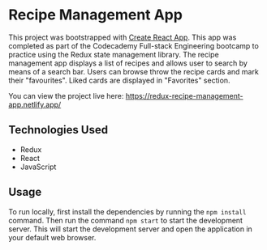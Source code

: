 # Recipe Management App

This project was bootstrapped with [Create React App](https://github.com/facebook/create-react-app). This app was completed as part of the Codecademy Full-stack Engineering bootcamp to practice using the Redux state management library. The recipe management app displays a list of recipes and allows user to search by means of a search bar. Users can browse throw the recipe cards and mark their "favourites". Liked cards are displayed in "Favorites" section.

You can view the project live here: https://redux-recipe-management-app.netlify.app/



## Technologies Used
- Redux
- React
- JavaScript



## Usage
To run locally, first install the dependencies by running the `npm install` command. Then run the command `npm start` to start the development server. This will start the development server and open the application in your default web browser.